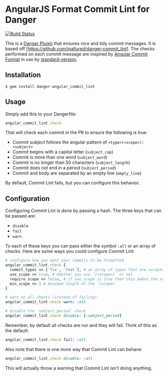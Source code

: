 # AngularJS Format Commit Lint for Danger

[![Build Status](https://travis-ci.org/jonallured/danger-angular_commit_lint.svg?branch=master)](https://travis-ci.org/simeonc/danger-angular_commit_lint)

This is a [Danger Plugin][danger] that ensures nice and tidy commit messages. It is based off [https://github.com/jnallured/danger-commit_lint].
The checks performed on each commit message are inspired by [Angular Commit Format][angular] in use by [standard-version][standard].

[danger]: http://danger.systems/plugins
[angular]: https://gist.github.com/stephenparish/9941e89d80e2bc58a153#allowed-type
[standard]: https://github.com/conventional-changelog/standard-version

## Installation

```
$ gem install danger-angular_commit_lint
```

## Usage

Simply add this to your Dangerfile:

```ruby
angular_commit_lint.check
```

That will check each commit in the PR to ensure the following is true:

* Commit subject follows the angular pattern of `<type>(<scope>): <subject>`
* Commit <subject> begins with a capital letter (`subject_cap`)
* Commit <subject> is more than one word (`subject_word`)
* Commit <subject> is no longer than 50 characters (`subject_length`)
* Commit <subject> does not end in a period (`subject_period`)
* Commit <subject> and body are separated by an empty line (`empty_line`)

By default, Commit Lint fails, but you can configure this behavior.

## Configuration

Configuring Commit Lint is done by passing a hash. The three keys that can be
passed are:

* `disable`
* `fail`
* `warn`

To each of these keys you can pass either the symbol `:all` or an array of
checks. Here are some ways you could configure Commit Lint:

```ruby
# configure how you want your commits to be formatted
angular_commit_lint.check {
  commit_types => ['fix', 'feat'], # an array of types that are accepted, all others give an error
  use_scope => true, # whether you use `(<scope>)` or not
  require_scope => false, # if use_scope is true then this makes the scope optional if true
  min_scope => 1 # minimum length of the `<scope>`
}
```

```ruby
# warn on all checks (instead of failing)
angular_commit_lint.check warn: :all

# disable the `subject_period` check
angular_commit_lint.check disable: [:subject_period]
```

Remember, by default all checks are run and they will fail. Think of this as the
default:

```ruby
angular_commit_lint.check fail: :all
```

Also note that there is one more way that Commit Lint can behave:

```ruby
angular_commit_lint.check disable: :all
```

This will actually throw a warning that Commit Lint isn't doing anything.
